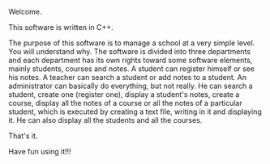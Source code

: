 Welcome.





This software is written in C++.





The purpose of this software is to manage a school at a very simple level. You will understand why. The software is divided into three departments and each department has its own rights toward some software elements, mainly students, courses and notes. A student can register himself or see his notes. A teacher can search a student or add notes to a student. An administrator can basically do everything, but not really. He can search a student, create one (register one), display a student's notes, create a course, display all the notes of a course or all the notes of a particular student, which is executed by creating a text file, writing in it and displaying it. He can also display all the students and all the courses.





That's it.





Have fun using it!!!
